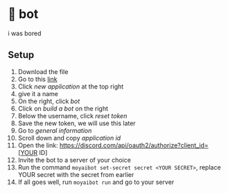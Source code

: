 # 🗿 bot
i was bored

## Setup
1. Download the file
2. Go to this [link](https://discord.com/developers/applications)
3. Click *new application* at the top right
4. give it a name
5. On the right, click *bot*
6. Click on *build a bot* on the right
7. Below the username, click *reset token*
8. Save the new token, we will use this later
9. Go to *general information*
10. Scroll down and copy *application id*
11. Open the link: https://discord.com/api/oauth2/authorize?client_id=[YOUR ID]
12. Invite the bot to a server of your choice
13. Run the command `moyaibot set-secret secret <YOUR SECRET>`, replace YOUR secret with the secret from earlier
14. If all goes well, run `moyaibot run` and go to your server